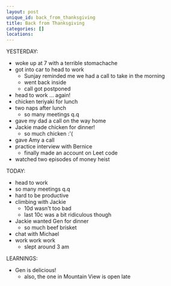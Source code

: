 ```yaml
---
layout: post
unique_id: back_from_thanksgiving
title: Back from Thanksgiving
categories: []
locations: 
---
```


YESTERDAY:
* woke up at 7 with a terrible stomachache
* got into car to head to work
  * Sunjay reminded me we had a call to take in the morning
  * went back inside
  * call got postponed
* head to work ... again!
* chicken teriyaki for lunch
* two naps after lunch
  * so many meetings q.q
* gave my dad a call on the way home
* Jackie made chicken for dinner!
  * so much chicken :'(
* gave Amy a call
* practice interview with Bernice
  * finally made an account on Leet code
* watched two episodes of money heist

TODAY:
* head to work
* so many meetings q.q
* hard to be productive
* climbing with Jackie
  * 10d wasn't too bad
  * last 10c was a bit ridiculous though
* Jackie wanted Gen for dinner
  * so much beef brisket
* chat with Michael
* work work work
  * slept around 3 am

LEARNINGS:
* Gen is delicious!
  * also, the one in Mountain View is open late

